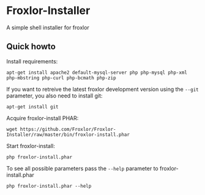 # Froxlor-Installer

A simple shell installer for froxlor

## Quick howto

Install requirements:

```
apt-get install apache2 default-mysql-server php php-mysql php-xml php-mbstring php-curl php-bcmath php-zip
```

If you want to retreive the latest froxlor development version using the ```--git``` parameter, you also need to install git:

```
apt-get install git
```

Acquire froxlor-install PHAR:

```
wget https://github.com/Froxlor/Froxlor-Installer/raw/master/bin/froxlor-install.phar
```

Start froxlor-install:

```
php froxlor-install.phar
```

To see all possible parameters pass the ```--help``` parameter to froxlor-install.phar

```
php froxlor-install.phar --help
```
